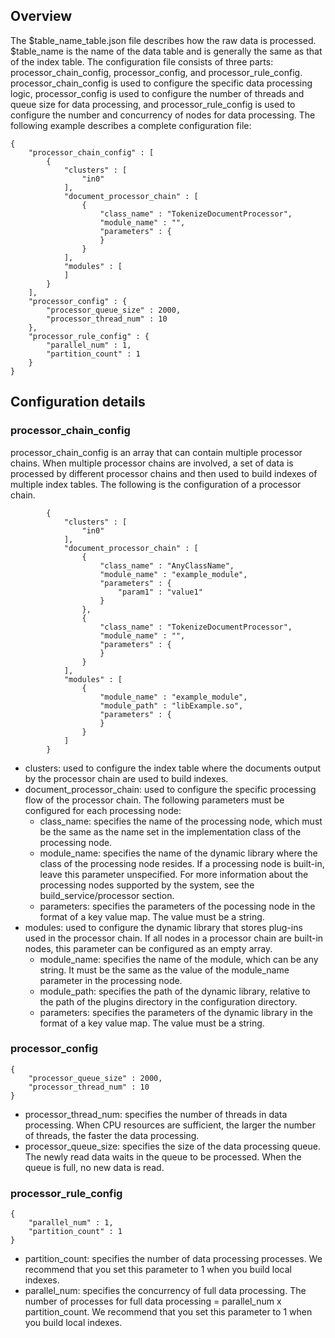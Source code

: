 ## Overview
The $table_name_table.json file describes how the raw data is processed. $table_name is the name of the data table and is generally the same as that of the index table. The configuration file consists of three parts: processor_chain_config, processor_config, and processor_rule_config. processor_chain_config is used to configure the specific data processing logic, processor_config is used to configure the number of threads and queue size for data processing, and processor_rule_config is used to configure the number and concurrency of nodes for data processing. The following example describes a complete configuration file:
```
{
    "processor_chain_config" : [
        {
            "clusters" : [
                "in0"
            ],
            "document_processor_chain" : [
                {
                    "class_name" : "TokenizeDocumentProcessor",
                    "module_name" : "",
                    "parameters" : {
                    }
                }
            ],
            "modules" : [
            ]
        }
    ],
    "processor_config" : {
        "processor_queue_size" : 2000,
        "processor_thread_num" : 10
    },
    "processor_rule_config" : {
        "parallel_num" : 1,
        "partition_count" : 1
    }
}
```
## Configuration details
### processor_chain_config
processor_chain_config is an array that can contain multiple processor chains. When multiple processor chains are involved, a set of data is processed by different processor chains and then used to build indexes of multiple index tables. The following is the configuration of a processor chain.
```
        {
            "clusters" : [
                "in0"
            ],
            "document_processor_chain" : [
                {
                    "class_name" : "AnyClassName",
                    "module_name" : "example_module",
                    "parameters" : {
                        "param1" : "value1"
                    }
                },
                {
                    "class_name" : "TokenizeDocumentProcessor",
                    "module_name" : "",
                    "parameters" : {
                    }
                }
            ],
            "modules" : [
                {   
                    "module_name" : "example_module",
                    "module_path" : "libExample.so",
                    "parameters" : {
                    }
                }
            ]
        }
```
* clusters: used to configure the index table where the documents output by the processor chain are used to build indexes.
* document_processor_chain: used to configure the specific processing flow of the processor chain. The following parameters must be configured for each processing node:
   * class_name: specifies the name of the processing node, which must be the same as the name set in the implementation class of the processing node.
   * module_name: specifies the name of the dynamic library where the class of the processing node resides. If a processing node is built-in, leave this parameter unspecified. For more information about the processing nodes supported by the system, see the build_service/processor section.
   * parameters: specifies the parameters of the pocessing node in the format of a key value map. The value must be a string.
* modules: used to configure the dynamic library that stores plug-ins used in the processor chain. If all nodes in a processor chain are built-in nodes, this parameter can be configured as an empty array.
   * module_name: specifies the name of the module, which can be any string. It must be the same as the value of the module_name parameter in the processing node.
   * module_path: specifies the path of the dynamic library, relative to the path of the plugins directory in the configuration directory.
   * parameters: specifies the parameters of the dynamic library in the format of a key value map. The value must be a string.

### processor_config
```
{
    "processor_queue_size" : 2000,
    "processor_thread_num" : 10
}
```
* processor_thread_num: specifies the number of threads in data processing. When CPU resources are sufficient, the larger the number of threads, the faster the data processing.
* processor_queue_size: specifies the size of the data processing queue. The newly read data waits in the queue to be processed. When the queue is full, no new data is read.

### processor_rule_config
```
{
    "parallel_num" : 1,
    "partition_count" : 1
}
```
* partition_count: specifies the number of data processing processes. We recommend that you set this parameter to 1 when you build local indexes.
* parallel_num: specifies the concurrency of full data processing. The number of processes for full data processing = parallel_num x partition_count. We recommend that you set this parameter to 1 when you build local indexes.